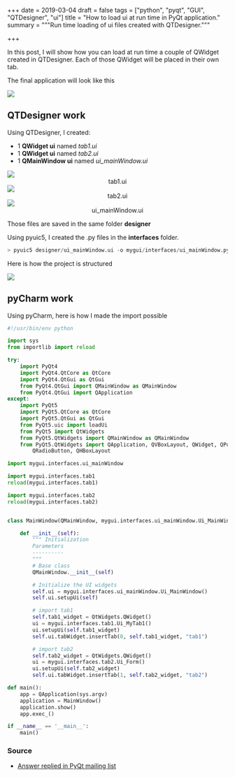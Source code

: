 +++
date = 2019-03-04
draft = false
tags = ["python", "pyqt", "GUI", "QTDesigner", "ui"]
title = "How to load ui at run time in PyQt application."
summary = """Run time loading of ui files created with QTDesigner."""

+++

In this post, I will show how you can load at run time a couple of QWidget created in QTDesigner. Each of those
QWidget will be placed in their own tab. 

The final application will look like this

<img src='/img/posts/load_ui_at_run_time_pyqt/tab1_main_application.png' />

## QTDesigner work

Using QTDesigner, I created:
 
  * 1 **QWidget ui** named *tab1.ui*
  * 1 **QWidget ui** named *tab2.ui*
  * 1 **QMainWindow ui** named *ui_mainWindow.ui*

<img src='/img/posts/load_ui_at_run_time_pyqt/designer_tab1.png' />
<center>tab1.ui</center>

<img src='/img/posts/load_ui_at_run_time_pyqt/designer_tab2.png' />
<center>tab2.ui</center>

<img src='/img/posts/load_ui_at_run_time_pyqt/designer_main_window.png' />
<center>ui_mainWindow.ui</center>
  
Those files are saved in the same folder **designer**

Using pyuic5, I created the .py files in the **interfaces** folder.

```python
> pyuic5 designer/ui_mainWindow.ui -o mygui/interfaces/ui_mainWindow.py
```

Here is how the project is structured

<img src='/img/posts/load_ui_at_run_time_pyqt/file_tree.png' />

## pyCharm work

Using pyCharm, here is how I made the import possible

```python
#!/usr/bin/env python

import sys
from importlib import reload

try:
    import PyQt4
    import PyQt4.QtCore as QtCore
    import PyQt4.QtGui as QtGui
    from PyQt4.QtGui import QMainWindow as QMainWindow
    from PyQt4.QtGui import QApplication 
except:
    import PyQt5
    import PyQt5.QtCore as QtCore
    import PyQt5.QtGui as QtGui
    from PyQt5.uic import loadUi
    from PyQt5 import QtWidgets
    from PyQt5.QtWidgets import QMainWindow as QMainWindow
    from PyQt5.QtWidgets import QApplication, QVBoxLayout, QWidget, QPushButton, \
        QRadioButton, QHBoxLayout

import mygui.interfaces.ui_mainWindow

import mygui.interfaces.tab1
reload(mygui.interfaces.tab1)

import mygui.interfaces.tab2
reload(mygui.interfaces.tab2)


class MainWindow(QMainWindow, mygui.interfaces.ui_mainWindow.Ui_MainWindow):

    def __init__(self):
        """ Initialization
        Parameters
        ----------
        """
        # Base class
        QMainWindow.__init__(self)

        # Initialize the UI widgets
        self.ui = mygui.interfaces.ui_mainWindow.Ui_MainWindow()
        self.ui.setupUi(self)

        # import tab1
        self.tab1_widget = QtWidgets.QWidget()
        ui = mygui.interfaces.tab1.Ui_MyTab1()
        ui.setupUi(self.tab1_widget)
        self.ui.tabWidget.insertTab(0, self.tab1_widget, "tab1")

        # import tab2
        self.tab2_widget = QtWidgets.QWidget()
        ui = mygui.interfaces.tab2.Ui_Form()
        ui.setupUi(self.tab2_widget)
        self.ui.tabWidget.insertTab(1, self.tab2_widget, "tab2")

def main():
    app = QApplication(sys.argv)
    application = MainWindow()
    application.show()
    app.exec_()

if __name__ == '__main__':
    main()

```
### Source

 * [Answer replied in PyQt mailing list](https://stackoverflow.com/questions/36714078/pyqt4-how-to-make-icon-bigger-than-qpushbutton-pixmap-buttons)
